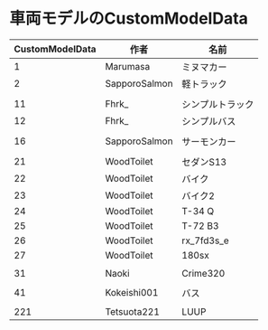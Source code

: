 # 車両モデルのCustomModelData

| CustomModelData | 作者 | 名前 |
| --------------- | ---- | ---- |
| 1 | Marumasa | ミヌマカー |
| 2 | SapporoSalmon | 軽トラック |
|||
| 11 | Fhrk_ | シンプルトラック |
| 12 | Fhrk_ | シンプルバス |
|||
| 16 | SapporoSalmon | サーモンカー |
|||
| 21 | WoodToilet | セダンS13 |
| 22 | WoodToilet | バイク |
| 23 | WoodToilet | バイク2 |
| 24 | WoodToilet | T-34 Q |
| 25 | WoodToilet | T-72 B3 |
| 26 | WoodToilet | rx_7fd3s_e |
| 27 | WoodToilet | 180sx |
|||
| 31 | Naoki | Crime320 |
|||
| 41 | Kokeishi001 | バス |
|||
| 221 | Tetsuota221 | LUUP |
